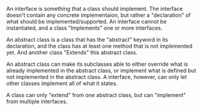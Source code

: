 An interface is something that a class should implement. The interface doesn't contain any concrete implementaion, but rather a "declaration" of what should be implemented/supported. An interface cannot be instantiated, and a class "Implements" one or more interfaces.

An abstract class is a class that has the "abstract" keyword in its declaration, and the class has at least one method that is not implemented yet. And another class "Extends" this abstract class.

An abstract class can make its subclasses able to either override what is already implemented in the abstract class, or implement what is defined but not implemented in the abstract class. A interface, however, can only let other classes implement all of what it states.

A class can only "extend" from one abstract class, but can "implement" from multiple interfaces.
